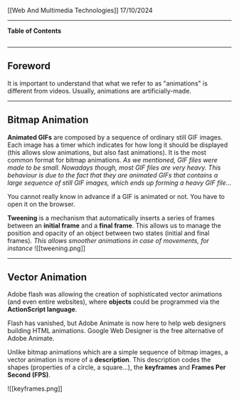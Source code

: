 [[Web And Multimedia Technologies]]
17/10/2024
****
**Table of Contents**
```table-of-contents
```

****
## Foreword

It is important to understand that what we refer to as "animations" is different from videos.
Usually, animations are artificially-made.

****
## Bitmap Animation

**Animated GIFs** are composed by a sequence of ordinary still GIF images. Each image has a timer which indicates for how long it should be displayed (this allows slow animations, but also fast animations).
It is the most common format for bitmap animations.
	*As we mentioned, GIF files were made to be small. Nowadays though, most GIF files are very heavy. This behaviour is due to the fact that they are animated GIFs that contains a large sequence of still GIF images, which ends up forming a heavy GIF file...*

You cannot really know in advance if a GIF is animated or not. You have to open it on the browser.


**Tweening** is a mechanism that automatically inserts a series of frames between an **initial frame** and a **final frame**.
This allows us to manage the position and opacity of an object between two states (initial and final frames).
	*This allows smoother animations in case of movements, for instance*
![[tweening.png]]


****
## Vector Animation

Adobe flash was allowing the creation of sophisticated vector animations (and even entire websites), where **objects** could be programmed via the **ActionScript language**.

Flash has vanished, but Adobe Animate is now here to help web designers building HTML animations. Google Web Designer is the free alternative of Adobe Animate.


Unlike bitmap animations which are a simple sequence of bitmap images, a vector animation is more of a **description**.
This description codes the shapes (properties of a circle, a square...), the **keyframes** and **Frames Per Second (FPS)**.

![[keyframes.png]]
